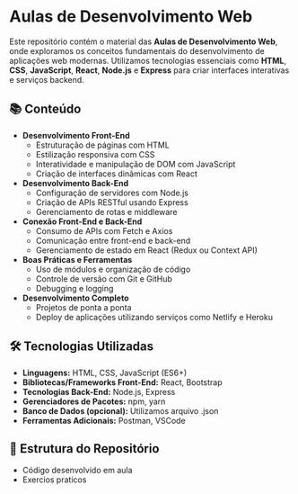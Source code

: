 # Aulas de Desenvolvimento Web

Este repositório contém o material das **Aulas de Desenvolvimento Web**, onde exploramos os conceitos fundamentais do desenvolvimento de aplicações web modernas. Utilizamos tecnologias essenciais como **HTML**, **CSS**, **JavaScript**, **React**, **Node.js** e **Express** para criar interfaces interativas e serviços backend.

## 📚 Conteúdo

- **Desenvolvimento Front-End**
  - Estruturação de páginas com HTML
  - Estilização responsiva com CSS
  - Interatividade e manipulação de DOM com JavaScript
  - Criação de interfaces dinâmicas com React
- **Desenvolvimento Back-End**
  - Configuração de servidores com Node.js
  - Criação de APIs RESTful usando Express
  - Gerenciamento de rotas e middleware
- **Conexão Front-End e Back-End**
  - Consumo de APIs com Fetch e Axios
  - Comunicação entre front-end e back-end
  - Gerenciamento de estado em React (Redux ou Context API)
- **Boas Práticas e Ferramentas**
  - Uso de módulos e organização de código
  - Controle de versão com Git e GitHub
  - Debugging e logging
- **Desenvolvimento Completo**
  - Projetos de ponta a ponta
  - Deploy de aplicações utilizando serviços como Netlify e Heroku

## 🛠 Tecnologias Utilizadas

- **Linguagens:** HTML, CSS, JavaScript (ES6+)
- **Bibliotecas/Frameworks Front-End:** React, Bootstrap
- **Tecnologias Back-End:** Node.js, Express
- **Gerenciadores de Pacotes:** npm, yarn
- **Banco de Dados (opcional):** Utilizamos arquivo .json
- **Ferramentas Adicionais:** Postman, VSCode

## 📂 Estrutura do Repositório
- Código desenvolvido em aula
- Exercios praticos

